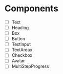 # Components

- [ ] Text
- [ ] Heading
- [ ] Box
- [ ] Button
- [ ] TextInput
- [ ] TextAreax 
- [ ] Checkbox
- [ ] Avatar
- [ ] MultiStepProgress